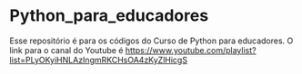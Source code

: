 # Python_para_educadores
Esse repositório é para os códigos do Curso de Python para educadores. O link para o canal do Youtube é https://www.youtube.com/playlist?list=PLyOKyiHNLAzIngmRKCHsOA4zKyZlHicgS
